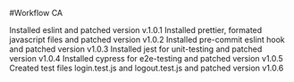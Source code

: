 #Workflow CA

Installed eslint and patched version v.1.0.1
Installed prettier, formated javascript files and patched version v1.0.2
Installed pre-commit eslint hook and patched version v1.0.3
Installed jest for unit-testing and patched version v1.0.4
Installed cypress for e2e-testing and patched version v1.0.5
Created test files login.test.js and logout.test.js and patched version v1.0.6
